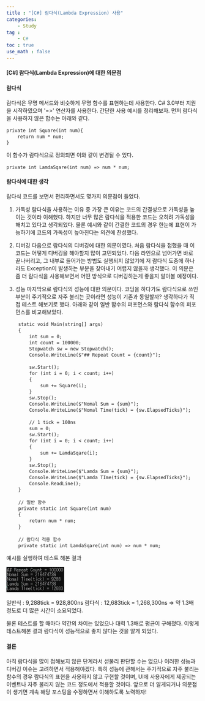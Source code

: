 ```yaml
---
title : "[C#] 람다식(Lambda Expression) 사용"
categories: 
    - Study
tag : 
    - C#
toc : true
use_math : false
---
```


#### [C#] 람다식(Lambda Expression)에 대한 의문점


#### 람다식
람다식은 무명 메서드와 비슷하게 무명 함수를 표현하는데 사용한다.
C# 3.0부터 지원을 시작하였으며 '=>' 연산자를 사용한다.
간단한 사용 예시를 정리해보자.
먼저 람다식을 사용하지 않은 함수는 아래와 같다.

    private int Square(int num){
        return num * num;
    }

이 함수가 람다식으로 정의되면 이와 같이 변경될 수 있다.

    private int LamdaSqare(int num) => num * num;


#### 람다식에 대한 생각
람다식 코드를 보면서 편리하면서도 몇가지 의문점이 들었다.
1. 가독성
람다식을 사용하는 이유 중 가장 큰 이유는 코드의 간결성으로 가독성을 높이는 것이라 이해했다. 하지만 너무 많은 람다식을 적용한 코드는 오히려 가독성을 해치고 있다고 생각되었다. 물론 예시와 같이 간결한 코드의 경우 한눈에 표현이 가능하기에 코드의 가독성이 높아진다는 의견에 찬성했다.

2. 디버깅
다음으로 람다식의 디버깅에 대한 의문이였다.
처음 람다식을 접했을 때 이 코드는 어떻게 디버깅을 해야할지 많이 고민되었다. 다음 라인으로 넘어가면 바로 끝나버리고, 그 내부로 들어가는 방법도 실행되지 않았기에 저 람다식 도중에 하나라도 Exception이 발생하는 부분을 찾아내기 어렵지 않을까 생각했다. 이 의문은 좀 더 람다식을 사용해보면서 어떤 방식으로 디버깅하는게 좋을지 알아볼 예정이다.

3. 성능
마지막으로 람다식의 성능에 대한 의문이다.
코딩을 하다가도 람다식으로 쓰인 부분이 주기적으로 자주 불리는 곳이라면 성능이 기존과 동일할까? 생각하다가 직접 테스트 해보기로 했다.
아래와 같이 일반 함수의 퍼포먼스와 람다식 함수의 퍼포먼스를 비교해보았다.
 	    
        static void Main(string[] args)
        {
            int sum = 0;
            int count = 100000;
            Stopwatch sw = new Stopwatch();
            Console.WriteLine($"## Repeat Count = {count}");
            
            sw.Start();
            for (int i = 0; i < count; i++)
            {
                sum += Square(i);
            }
            sw.Stop();
            Console.WriteLine($"Nomal Sum = {sum}");
            Console.WriteLine($"Nomal Time(tick) = {sw.ElapsedTicks}");
            
            // 1 tick = 100ns
            sum = 0;
            sw.Start();
            for (int i = 0; i < count; i++)
            {
                sum += LamdaSqare(i);
            }
            sw.Stop();
            Console.WriteLine($"Lamda Sum = {sum}");
            Console.WriteLine($"Lamda TIme(tick) = {sw.ElapsedTicks}");
            Console.ReadLine();
        }
            
        // 일반 함수
        private static int Square(int num)
        {
            return num * num;
        }

        // 람다식 적용 함수
        private static int LamdaSqare(int num) => num * num;

예시를 실행하여 테스트 해본 결과 

<img src="/assets/images/study/lambda_performance.png" width="30%" height="" title="퍼포먼스 측정 결과" alt="LambdaPerformance"/>

일반식 : 9,288tick = 928,800ns
람다식 : 12,683tick = 1,268,300ns
=> 약 1.3배 정도로 더 많은 시간이 소요되었다.

물론 테스트를 할 때마다 약간의 차이는 있었으나 대력 1.3배로 평균이 구해졌다. 이렇게 테스트해본 결과 람다식이 성능적으로 좋지 않다는 것을 알게 되었다.

#### 결론
아직 람다식을 많이 접해보지 않은 단계라서 섣불리 판단할 수는 없으나 이러한 성능과 디버깅 이슈는 고려하면서 적용해야겠다.
특히 성능에 관해서는 주기적으로 자주 불리는 함수의 경우 람다식의 표현을 사용하지 않고 구현할 것이며, UI에 사용자에게 제공되는 이벤트나 자주 불리지 않는 코드 정도에서 적용할 것이다.
앞으로 더 알게되거나 의문점이 생기면 계속 해당 포스팅을 수정하면서 이해하도록 노력하자! 